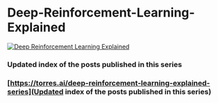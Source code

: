 # Deep-Reinforcement-Learning-Explained

<a href="https://torres.ai/deep-reinforcement-learning-explained-series"><img src="https://github.com/jorditorresBCN/Deep-Reinforcement-Learning-Explained/blob/master/DeepLearningExplained-logo.png" alt="Deep Reinforcement Learning Explained"></a>



### Updated index of the posts published in this series 
### [https://torres.ai/deep-reinforcement-learning-explained-series](Updated index of the posts published in this series) 

